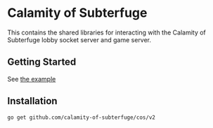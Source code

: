 # Calamity of Subterfuge

This contains the shared libraries for interacting with the Calamity of Subterfuge
lobby socket server and game server.

## Getting Started

See [the example](example/onefile/main.go)

## Installation

```bash
go get github.com/calamity-of-subterfuge/cos/v2
```
